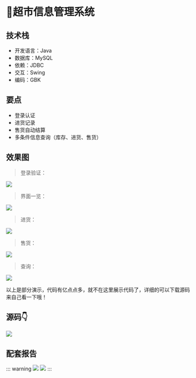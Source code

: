 # 🏪超市信息管理系统

<MyGlobalComponent />

## 技术栈
- 开发语言：Java
- 数据库：MySQL
- 依赖：JDBC
- 交互：Swing
- 编码：GBK

## 要点
- 登录认证
- 进货记录
- 售货自动结算
- 多条件信息查询（库存、进货、售货）

## 效果图

> 登录验证：

![](http://cdn.qiniu.liyansheng.top/img/20240609010458.png)

> 界面一览：

![](http://cdn.qiniu.liyansheng.top/img/20240609010516.png)

> 进货：

![](http://cdn.qiniu.liyansheng.top/img/20240609010538.png)

> 售货：

![](http://cdn.qiniu.liyansheng.top/img/20240609010607.png)

> 查询：

![](http://cdn.qiniu.liyansheng.top/img/20240609010636.png)



以上是部分演示，代码有亿点点多，就不在这里展示代码了，详细的可以下载源码来自己看一下哦！

## 源码👇

<gzh />

![](http://cdn.qiniu.liyansheng.top/img/20240526170926.png)


## 配套报告

::: warning
![](http://cdn.qiniu.liyansheng.top/img/报告预览.png)
![](http://cdn.qiniu.liyansheng.top/img/Snipaste_2024-06-15_00-07-14.png)
:::